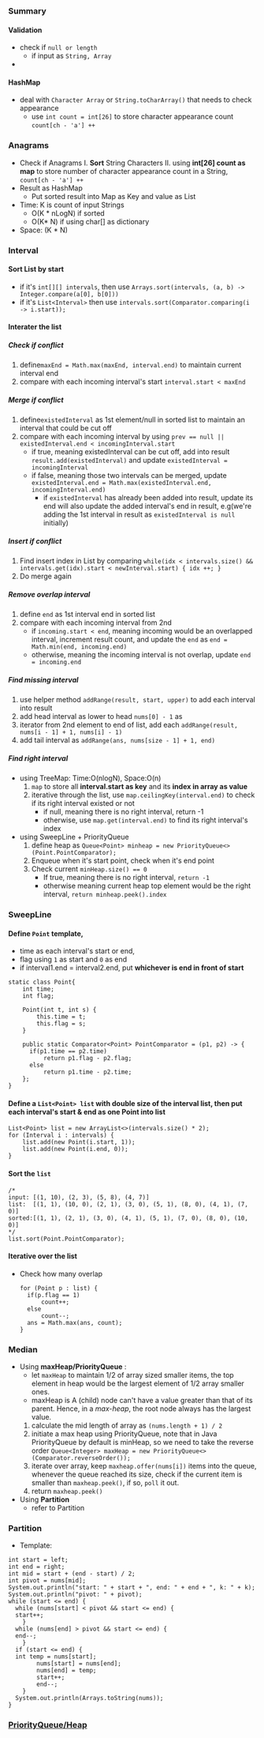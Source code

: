 ### Summary
#### Validation
 - check if `null or length`
	 - if input as `String, Array`
 - 
#### HashMap
- deal with `Character Array` or `String.toCharArray()` that needs to check appearance
	- use `int count = int[26]` to store character appearance count `count[ch - 'a'] ++`
###  Anagrams
- Check if Anagrams
	I. **Sort** String Characters 
	II. using **int[26] count as map** to store number of character appearance count in a String, `count[ch - 'a'] ++`
- Result as HashMap
	- Put sorted result into Map as Key and value as List<String>
- Time: K is count of input Strings
	- O(K * nLogN)  if sorted
	- O(K* N) if using char[] as dictionary
- Space: (K * N)
### Interval
#### Sort List by start 
- if it's `int[][] intervals`, then use  `Arrays.sort(intervals, (a, b) -> Integer.compare(a[0], b[0]))` 
- if it's `List<Interval>` then use `intervals.sort(Comparator.comparing(i -> i.start));`
#### Interater the list
##### Check if conflict
1. define`maxEnd = Math.max(maxEnd, interval.end)` to maintain current interval end
2. compare with each incoming interval's start `interval.start < maxEnd`
##### Merge if conflict
1. define`existedInterval` as 1st element/null in sorted list to maintain an interval that could be cut off
2. compare with each incoming interval by using `prev == null || existedInterval.end < incomingInterval.start`
	- if true, meaning existedInterval can be cut off, add into result `result.add(existedInterval)` and update `existedInterval = incomingInterval`
	- if false, meaning those two intervals can be merged, update `existedInterval.end = Math.max(existedInterval.end, incomingInterval.end)`
		-  if `existedInterval` has already been added into result, update its end will also update the added interval's end in result, e.g(we're adding the 1st interval in result as `existedInterval is null` initially)
##### Insert if conflict
1. Find insert index in List by comparing `while(idx < intervals.size() && intervals.get(idx).start < newInterval.start) { idx ++; }`
2. Do merge again
##### Remove overlap interval
1. define `end` as 1st interval end in sorted list 
2. compare with each incoming interval from 2nd
	- if `incoming.start < end`, meaning incoming would be an overlapped interval, increment result count, and update the `end` as `end = Math.min(end, incoming.end)`
	- otherwise, meaning the incoming interval is not overlap, update `end = incoming.end`
##### Find missing interval
1. use helper method `addRange(result, start, upper)` to add each interval into result
2. add head interval as lower to head `nums[0] - 1` as 
3. iterator from 2nd element to end of list, add each `addRange(result, nums[i - 1] + 1, nums[i] - 1)`
4. add tail interval as `addRange(ans, nums[size - 1] + 1, end)`
##### Find right interval
- using TreeMap: Time:O(nlogN), Space:O(n)
	1. `map` to store all **interval.start as key** and its **index in array as value**
	2. iterative through the list, use `map.ceilingKey(interval.end)` to check if its right interval existed or not
		- if null, meaning there is no right interval, return -1
		- otherwise, use `map.get(interval.end)` to find its right interval's index
- using SweepLine + PriorityQueue
	1. define heap as `Queue<Point> minheap = new PriorityQueue<>(Point.PointComparator);`
	2. Enqueue when it's start point, check when it's end point
	3. Check current `minHeap.size() == 0` 
		- If true, meaning there is no right interval, `return -1`
		- otherwise meaning current heap top element would be the right interval, `return minheap.peek().index`
### SweepLine
#### Define `Point` template, 
- time as each interval's start or end, 
- flag using `1` as start and `0` as end
- if interval1.end = interval2.end, put **whichever is end in front of start**
```
static class Point{  
    int time;  
    int flag;  
  
    Point(int t, int s) {  
	    this.time = t;  
        this.flag = s;  
    }  
  
    public static Comparator<Point> PointComparator = (p1, p2) -> {  
	  if(p1.time == p2.time)  
		  return p1.flag - p2.flag;  
      else  
		  return p1.time - p2.time;  
    };  
}
```
#### Define a `List<Point> list` with **double size of the interval list**, then put **each interval's start & end as one Point** into list
```
List<Point> list = new ArrayList<>(intervals.size() * 2);
for (Interval i : intervals) {  
    list.add(new Point(i.start, 1));  
    list.add(new Point(i.end, 0));  
}
```
#### **Sort** the `list`
```
/*
input: [(1, 10), (2, 3), (5, 8), (4, 7)]
list:  [(1, 1), (10, 0), (2, 1), (3, 0), (5, 1), (8, 0), (4, 1), (7, 0)]
sorted:[(1, 1), (2, 1), (3, 0), (4, 1), (5, 1), (7, 0), (8, 0), (10, 0)]
*/
list.sort(Point.PointComparator);
```
#### Iterative over the list
- Check how many overlap
	```
  for (Point p : list) {  
	  if(p.flag == 1)  
		  count++;  
      else  
		  count--;  
      ans = Math.max(ans, count);  
	}
	```
### Median
- Using **maxHeap/PriorityQueue** : 
	- let `maxHeap` to maintain 1/2 of array sized smaller items, the top element in heap would be the largest element of 1/2 array smaller ones.
	- maxHeap is A (child) node can't have a value greater than that of its parent. Hence, in a _max-heap_, the root node always has the largest value.
	1.  calculate the mid length of array as `(nums.length + 1) / 2`
	2. initiate a max heap using PriorityQueue, note that in Java PriorityQueue by default is minHeap, so we need to take the reverse order `Queue<Integer> maxHeap = new PriorityQueue<>(Comparator.reverseOrder());`
	3. iterate over array, keep `maxheap.offer(nums[i])` items into the queue, whenever the queue reached its size, check if the current item is smaller than `maxheap.peek()`, if so, `poll` it out.
	4. return `maxheap.peek()`
- Using **Partition**
	- refer to Partition
### Partition
- Template:
```
int start = left;  
int end = right;  
int mid = start + (end - start) / 2;  
int pivot = nums[mid];  
System.out.println("start: " + start + ", end: " + end + ", k: " + k);  
System.out.println("pivot: " + pivot);  
while (start <= end) {  
  while (nums[start] < pivot && start <= end) {  
  start++;  
    }  
  while (nums[end] > pivot && start <= end) {  
  end--;  
    }  
  if (start <= end) {  
  int temp = nums[start];  
        nums[start] = nums[end];  
        nums[end] = temp;  
        start++;  
        end--;  
    }  
  System.out.println(Arrays.toString(nums));  
}
```
### [PriorityQueue/Heap](https://www.baeldung.com/java-queue)
<!--stackedit_data:
eyJoaXN0b3J5IjpbMTUzNjAzMzU1MywtMjAzNzUxODA2MSw3Mj
c0MjgwMjcsMjA0MTA2MDM3MiwtODY5MjgzNDEyLC0xNjE0NTY4
NjI3LDEzNjMxNDcxMiwtMzgwMTI5NTMxLDcyODYwNTg2OCwtMT
A5MjExNDA1NSwxNjExNTA5MDA3LDEwMDA3OTcxNjQsMzc1NjI4
MjE3LC0xODUzNTE0ODY0LC0yMzM2NjM5NzUsMjkwNDYzOTUsLT
E1NjI1OTI4NzAsLTUwMDM1ODExNV19
-->